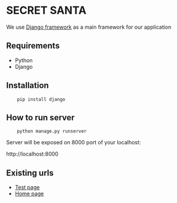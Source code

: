 # SECRET SANTA
We use [Django framework](https://www.djangoproject.com/) as a main framework for our application

## Requirements
- Python
- Django

## Installation
```
	pip install django
```

## How to run server
```
	python manage.py runserver
```
Server will be exposed on 8000 port of your localhost: 

http://localhost:8000

## Existing urls

- [Test page](http://localhost:8000/parties/test)
- [Home page](http://localhost:8000/parties/home-page)
